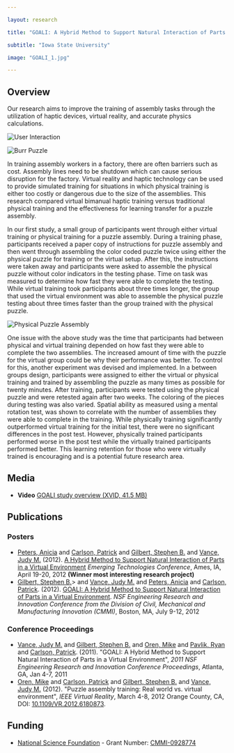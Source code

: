 ```yaml
---

layout: research

title: "GOALI: A Hybrid Method to Support Natural Interaction of Parts in a Virtual Environment"

subtitle: "Iowa State University"

image: "GOALI_1.jpg"

---
```



## Overview

Our research aims to improve the training of assembly tasks through the utilization of haptic devices,
virtual reality, and accurate physics calculations.

![User Interaction]("GOALI_2.jpg")

![Burr Puzzle]("real-colored.jpg")

In training assembly workers in a factory, there are often barriers such as cost.  Assembly 
lines need to be shutdown which can cause serious disruption for the factory.  Virtual reality 
and haptic technology can be used to provide simulated training for situations in which physical
training is either too costly or dangerous due to the size of the assemblies.  This research compared
virtual bimanual haptic training versus traditional physical training and the effectiveness for 
learning transfer for a puzzle assembly.

In our first study, a small group of participants went through either virtual training or physical training
for a puzzle assembly.  During a training phase, participants received a paper copy of instructions for
puzzle assembly and then went through assembling the color coded puzzle twice using either the physical puzzle for
training or the virtual setup.  After this, the instructions were taken away and participants were asked
to assemble the physical puzzle without color indicators in the testing phase.  Time on task was
measured to determine how fast they were able to complete the testing.  While virtual training took participants
about three times longer, the group that used the virtual environment was able to assemble the physical puzzle testing
about three times faster than the group trained with the physical puzzle.


![Physical Puzzle Assembly]("User.jpg")

One issue with the above study was the time that participants had between physical and virtual training depended
on how fast they were able to complete the two assemblies.  The increased amount of time with the puzzle for the virtual
group could be why their performance was better.  To control for this, another experiment was devised and implemented.
In a between groups design, participants were assigned 
to either the virtual or physical training and trained by assembling the puzzle as many times as possible 
for twenty minutes.  After training, participants were tested using the physical puzzle and were retested
again after two weeks.  The coloring of the pieces during testing was also varied.  Spatial ability
as measured using a mental rotation test, was shown to correlate with the number of assemblies they were
able to complete in the training.  While physically training significantly outperformed virtual training
for the initial test, there were no significant differences in the post test.  However, physically trained
participants performed worse in the post test while the virtually trained participants performed better.
This learning retention for those who were virtually trained is encouraging and is a potential future
research area.

## Media
- **Video** [GOALI study overview (XVID, 41.5 MB)]("GOALI_xvid.avi")


## Publications

### Posters
- [Peters, Anicia](http://anpeters.public.iastate.edu/Home.html) and [Carlson, Patrick](http://hci.iastate.edu/~carlsonp/)
and [Gilbert, Stephen B.](http://www.vrac.iastate.edu/~gilbert/) and [Vance, Judy M.](http://www.vrac.iastate.edu/~jmvance/)
(2012).  [A Hybrid Method to Support Natural Interaction of Parts in a Virtual Environment](ETC_Poster_2012.pdf) _Emerging
Technologies Conference_, Ames, IA, April 19-20, 2012 __(Winner most interesting research project)__
- [Gilbert, Stephen B.](http://www.vrac.iastate.edu/~gilbert/)> and [Vance, Judy M.](http://www.vrac.iastate.edu/~jmvance/)
and [Peters, Anicia](http://anpeters.public.iastate.edu/Home.html) and [Carlson, Patrick](http://hci.iastate.edu/~carlsonp/).
(2012).  [GOALI: A Hybrid Method to Support Natural Interaction of Parts in a Virtual Environment](CMMI_2012.pdf).
_NSF Engineering Research and Innovation Conference from the Division of Civil, Mechanical and Manufacturing Innovation (CMMI)_,
Boston, MA, July 9-12, 2012

### Conference Proceedings
- [Vance, Judy M.](http://www.vrac.iastate.edu/~jmvance/) and [Gilbert, Stephen B.](http://www.vrac.iastate.edu/~gilbert/)
and [Oren, Mike](http://www.mikeoren.com/) and [Pavlik, Ryan](http://academic.cleardefinition.com/) and
[Carlson, Patrick](http://hci.iastate.edu/~carlsonp/). (2011). "GOALI: A Hybrid Method to Support Natural Interaction of Parts in a Virtual Environment", 
_2011 NSF Engineering Research and Innovation Conference Proceedings_, Atlanta, GA, Jan 4-7, 2011
- [Oren, Mike](http://www.mikeoren.com/) and [Carlson, Patrick](http://hci.iastate.edu/~carlsonp/)
and [Gilbert, Stephen B.](http://www.vrac.iastate.edu/~gilbert/) and [Vance, Judy M.](http://www.vrac.iastate.edu/~jmvance/) (2012). 
"Puzzle assembly training: Real world vs. virtual environment", _IEEE Virtual Reality_, 
March 4-8, 2012 Orange County, CA, DOI: [10.1109/VR.2012.6180873](http://dx.doi.org/10.1109/VR.2012.6180873).

## Funding
- [National Science Foundation](http://www.nsf.gov) - Grant Number: [CMMI-0928774](http://nsf.gov/awardsearch/showAward.do?AwardNumber=0928774)


